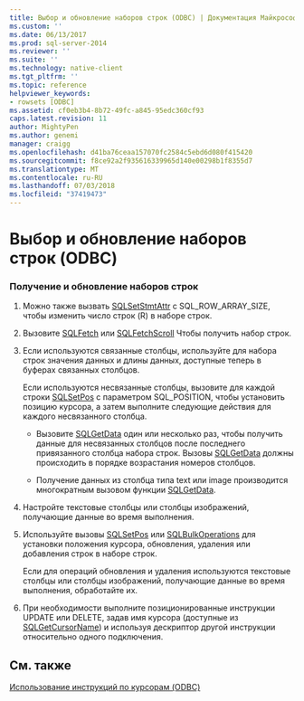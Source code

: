 ```yaml
---
title: Выбор и обновление наборов строк (ODBC) | Документация Майкрософт
ms.custom: ''
ms.date: 06/13/2017
ms.prod: sql-server-2014
ms.reviewer: ''
ms.suite: ''
ms.technology: native-client
ms.tgt_pltfrm: ''
ms.topic: reference
helpviewer_keywords:
- rowsets [ODBC]
ms.assetid: cf0eb3b4-8b72-49fc-a845-95edc360cf93
caps.latest.revision: 11
author: MightyPen
ms.author: genemi
manager: craigg
ms.openlocfilehash: d41ba76ceaa157070fc2584c5ebd6d080f415420
ms.sourcegitcommit: f8ce92a2f935616339965d140e00298b1f8355d7
ms.translationtype: MT
ms.contentlocale: ru-RU
ms.lasthandoff: 07/03/2018
ms.locfileid: "37419473"
---
```

# <a name="fetch-and-update-rowsets-odbc"></a>Выбор и обновление наборов строк (ODBC)
    
### <a name="to-fetch-and-update-rowsets"></a>Получение и обновление наборов строк  
  
1.  Можно также вызвать [SQLSetStmtAttr](../../native-client-odbc-api/sqlsetstmtattr.md) с SQL_ROW_ARRAY_SIZE, чтобы изменить число строк (R) в наборе строк.  
  
2.  Вызовите [SQLFetch](http://go.microsoft.com/fwlink/?LinkId=58401) или [SQLFetchScroll](../../native-client-odbc-api/sqlfetchscroll.md) Чтобы получить набор строк.  
  
3.  Если используются связанные столбцы, используйте для набора строк значения данных и длины данных, доступные теперь в буферах связанных столбцов.  
  
     Если используются несвязанные столбцы, вызовите для каждой строки [SQLSetPos](http://go.microsoft.com/fwlink/?LinkId=58407) с параметром SQL_POSITION, чтобы установить позицию курсора, а затем выполните следующие действия для каждого несвязанного столбца.  
  
    -   Вызовите [SQLGetData](../../native-client-odbc-api/sqlgetdata.md) один или несколько раз, чтобы получить данные для несвязанных столбцов после последнего привязанного столбца набора строк. Вызовы [SQLGetData](../../native-client-odbc-api/sqlgetdata.md) должны происходить в порядке возрастания номеров столбцов.  
  
    -   Получение данных из столбца типа text или image производится многократным вызовом функции [SQLGetData](../../native-client-odbc-api/sqlgetdata.md).  
  
4.  Настройте текстовые столбцы или столбцы изображений, получающие данные во время выполнения.  
  
5.  Используйте вызовы [SQLSetPos](http://go.microsoft.com/fwlink/?LinkId=58407) или [SQLBulkOperations](http://go.microsoft.com/fwlink/?LinkId=58398) для установки положения курсора, обновления, удаления или добавления строк в наборе строк.  
  
     Если для операций обновления и удаления используются текстовые столбцы или столбцы изображений, получающие данные во время выполнения, обработайте их.  
  
6.  При необходимости выполните позиционированные инструкции UPDATE или DELETE, задав имя курсора (доступные из [SQLGetCursorName](../../native-client-odbc-api/sqlgetcursorname.md)) и используя дескриптор другой инструкции относительно одного подключения.  
  
## <a name="see-also"></a>См. также  
 [Использование инструкций по курсорам &#40;ODBC&#41;](using-cursors-how-to-topics-odbc.md)  
  
  
